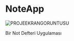 # NoteApp

![PROJEEKRANGORUNTUSU](https://github.com/oktayagdag/NoteApp/assets/120986651/cf23cbfb-e75a-4501-8244-0a1209fef9e3)


Bir Not Defteri Uygulaması
